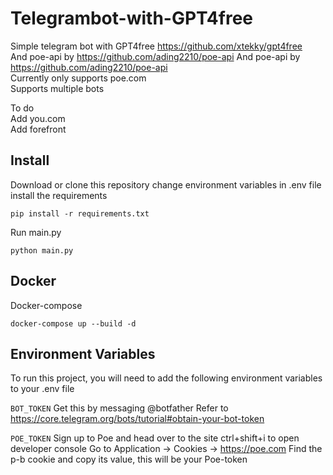 # Telegrambot-with-GPT4free
Simple telegram bot with GPT4free https://github.com/xtekky/gpt4free   
And poe-api by https://github.com/ading2210/poe-api
And poe-api by https://github.com/ading2210/poe-api    
Currently only supports poe.com   
Supports multiple bots   

   
To do   
Add you.com   
Add forefront    

## Install


Download or clone this repository
change environment variables in .env file
install the requirements 
```
pip install -r requirements.txt
```
Run main.py
```
python main.py
```
## Docker

Docker-compose
```
docker-compose up --build -d
```



## Environment Variables

To run this project, you will need to add the following environment variables to your .env file

`BOT_TOKEN`
Get this by messaging @botfather Refer to https://core.telegram.org/bots/tutorial#obtain-your-bot-token

`POE_TOKEN`
Sign up to Poe and head over to the site
ctrl+shift+i to open developer console
Go to Application -> Cookies -> https://poe.com
Find the p-b cookie and copy its value, this will be your Poe-token

